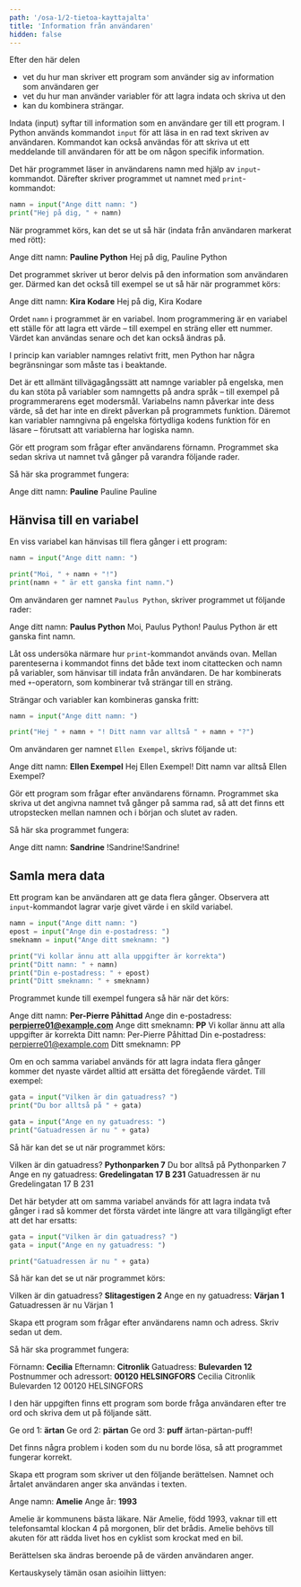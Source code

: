 ```yaml
---
path: '/osa-1/2-tietoa-kayttajalta'
title: 'Information från användaren'
hidden: false
---
```


<text-box variant='learningObjectives' name='Lärandemål'>

Efter den här delen

* vet du hur man skriver ett program som använder sig av information som användaren ger
* vet du hur man använder variabler för att lagra indata och skriva ut den
* kan du kombinera strängar.

</text-box>

Indata (input) syftar till information som en användare ger till ett program. I Python används kommandot `input` för att läsa in en rad text skriven av användaren. Kommandot kan också användas för att skriva ut ett meddelande till användaren för att be om någon specifik information.

Det här programmet läser in användarens namn med hjälp av `input`-kommandot. Därefter skriver programmet ut namnet med `print`-kommandot:

```python
namn = input("Ange ditt namn: ")
print("Hej på dig, " + namn)
```

När programmet körs, kan det se ut så här (indata från användaren markerat med rött):

<sample-output>

Ange ditt namn: **Pauline Python**
Hej på dig, Pauline Python

</sample-output>

Det programmet skriver ut beror delvis på den information som användaren ger. Därmed kan det också till exempel se ut så här när programmet körs:

<sample-output>

Ange ditt namn: **Kira Kodare**
Hej på dig, Kira Kodare

</sample-output>

Ordet `namn` i programmet är en variabel. Inom programmering är en variabel ett ställe för att lagra ett värde – till exempel en sträng eller ett nummer. Värdet kan användas senare och det kan också ändras på.

<text-box variant="hint" name="Att namnge variabler">

I princip kan variabler namnges relativt fritt, men Python har några begränsningar som måste tas i beaktande.

Det är ett allmänt tillvägagångssätt att namnge variabler på engelska, men du kan stöta på variabler som namngetts på andra språk – till exempel på programmerarens eget modersmål. Variabelns namn påverkar inte dess värde, så det har inte en direkt påverkan på programmets funktion. Däremot kan variabler namngivna på engelska förtydliga kodens funktion för en läsare – förutsatt att variablerna har logiska namn.

</text-box>

<in-browser-programming-exercise name="Nimi kahdesti" tmcname="osa01-06_nimi_kahdesti">

Gör ett program som frågar efter användarens förnamn. Programmet ska sedan skriva ut namnet två gånger på varandra följande rader.

Så här ska programmet fungera:

<sample-output>

Ange ditt namn: **Pauline**
Pauline
Pauline

</sample-output>

</in-browser-programming-exercise>

## Hänvisa till en variabel

En viss variabel kan hänvisas till flera gånger i ett program:

```python
namn = input("Ange ditt namn: ")

print("Moi, " + namn + "!")
print(namn + " är ett ganska fint namn.")
```

Om användaren ger namnet `Paulus Python`, skriver programmet ut följande rader:

<sample-output>

Ange ditt namn: **Paulus Python**
Moi, Paulus Python!
Paulus Python är ett ganska fint namn.

</sample-output>

Låt oss undersöka närmare hur `print`-kommandot används ovan. Mellan parenteserna i kommandot finns det både text inom citattecken och namn på variabler, som hänvisar till indata från användaren. De har kombinerats med `+`-operatorn, som kombinerar två strängar till en sträng.


Strängar och variabler kan kombineras ganska fritt:

```python
namn = input("Ange ditt namn: ")

print("Hej " + namn + "! Ditt namn var alltså " + namn + "?")
```

Om användaren ger namnet `Ellen Exempel`, skrivs följande ut:

<sample-output>

Ange ditt namn: **Ellen Exempel**
Hej Ellen Exempel! Ditt namn var alltså Ellen Exempel?

</sample-output>

<in-browser-programming-exercise name="Nimet huutomerkillä" tmcname="osa01-07_nimi_ja_huutomerkit">

Gör ett program som frågar efter användarens förnamn. Programmet ska skriva ut det angivna namnet två gånger på samma rad, så att det finns ett utropstecken mellan namnen och i början och slutet av raden.

Så här ska programmet fungera:

<sample-output>

Ange ditt namn: **Sandrine**
!Sandrine!Sandrine!

</sample-output>

</in-browser-programming-exercise>

## Samla mera data

Ett program kan be användaren att ge data flera gånger. Observera att `input`-kommandot lagrar varje givet värde i en skild variabel.

```python
namn = input("Ange ditt namn: ")
epost = input("Ange din e-postadress: ")
smeknamn = input("Ange ditt smeknamn: ")

print("Vi kollar ännu att alla uppgifter är korrekta")
print("Ditt namn: " + namn)
print("Din e-postadress: " + epost)
print("Ditt smeknamn: " + smeknamn)
```

Programmet kunde till exempel fungera så här när det körs:

<sample-output>

Ange ditt namn: **Per-Pierre Påhittad**
Ange din e-postadress: **perpierre01@example.com**
Ange ditt smeknamn: **PP**
Vi kollar ännu att alla uppgifter är korrekta
Ditt namn: Per-Pierre Påhittad
Din e-postadress: perpierre01@example.com
Ditt smeknamn: PP

</sample-output>

Om en och samma variabel används för att lagra indata flera gånger kommer det nyaste värdet alltid att ersätta det föregående värdet. Till exempel:

```python
gata = input("Vilken är din gatuadress? ")
print("Du bor alltså på " + gata)

gata = input("Ange en ny gatuadress: ")
print("Gatuadressen är nu " + gata)
```

Så här kan det se ut när programmet körs:

<sample-output>

Vilken är din gatuadress? **Pythonparken 7**
Du bor alltså på Pythonparken 7
Ange en ny gatuadress: **Gredelingatan 17 B 231**
Gatuadressen är nu Gredelingatan 17 B 231

</sample-output>

Det här betyder att om samma variabel används för att lagra indata två gånger i rad så kommer det första värdet inte längre att vara tillgängligt efter att det har ersatts:

```python
gata = input("Vilken är din gatuadress? ")
gata = input("Ange en ny gatuadress: ")

print("Gatuadressen är nu " + gata)
```

Så här kan det se ut när programmet körs:

<sample-output>

Vilken är din gatuadress? **Slitagestigen 2**
Ange en ny gatuadress: **Värjan 1**
Gatuadressen är nu Värjan 1

</sample-output>

<in-browser-programming-exercise name="Nimi ja osoite" tmcname="osa01-08_nimi_ja_osoite">

Skapa ett program som frågar efter användarens namn och adress. Skriv sedan ut dem.

Så här ska programmet fungera:

<sample-output>

Förnamn: **Cecilia**
Efternamn: **Citronlik**
Gatuadress: **Bulevarden 12**
Postnummer och adressort: **00120 HELSINGFORS**
Cecilia Citronlik
Bulevarden 12
00120 HELSINGFORS

</sample-output>

</in-browser-programming-exercise>

<in-browser-programming-exercise name=" Korjaa ohjelma: Lausahdukset" tmcname="osa01-09_korjaa_ohjelma_lausahdukset">

I den här uppgiften finns ett program som borde fråga användaren efter tre ord och skriva dem ut på följande sätt.

<sample-output>

Ge ord 1: **ärtan**
Ge ord 2: **pärtan**
Ge ord 3: **puff**
ärtan-pärtan-puff!

</sample-output>

Det finns några problem i koden som du nu borde lösa, så att programmet fungerar korrekt.

</in-browser-programming-exercise>

<in-browser-programming-exercise name="Tarina" tmcname="osa01-10_tarina">

Skapa ett program som skriver ut den följande berättelsen. Namnet och årtalet användaren anger ska användas i texten.

<sample-output>

Ange namn: **Amelie**
Ange år: **1993**

Amelie är kommunens bästa läkare. När Amelie, född 1993, vaknar till ett telefonsamtal klockan 4 på morgonen, blir det brådis. Amelie behövs till akuten för att rädda livet hos en cyklist som krockat med en bil.

</sample-output>

Berättelsen ska ändras beroende på de värden användaren anger.

</in-browser-programming-exercise>

Kertauskysely tämän osan asioihin liittyen:

<quiz id="dd4441a3-c2a3-5553-97d6-30482b1f1126"></quiz>
